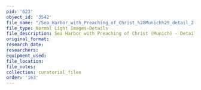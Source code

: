 ```yaml
---
pid: '623'
object_id: '3542'
file_name: "/Sea_Harbor_with_Preaching_of_Christ_%28Munich%29_detail_2.jpg"
file_type: Normal Light Images›Details
file_description: Sea Harbor with Preaching of Christ (Munich) - Detail 2
original_format:
research_date:
researchers:
equipment_used:
file_location:
file_notes:
collection: curatorial_files
order: '163'
---
```

